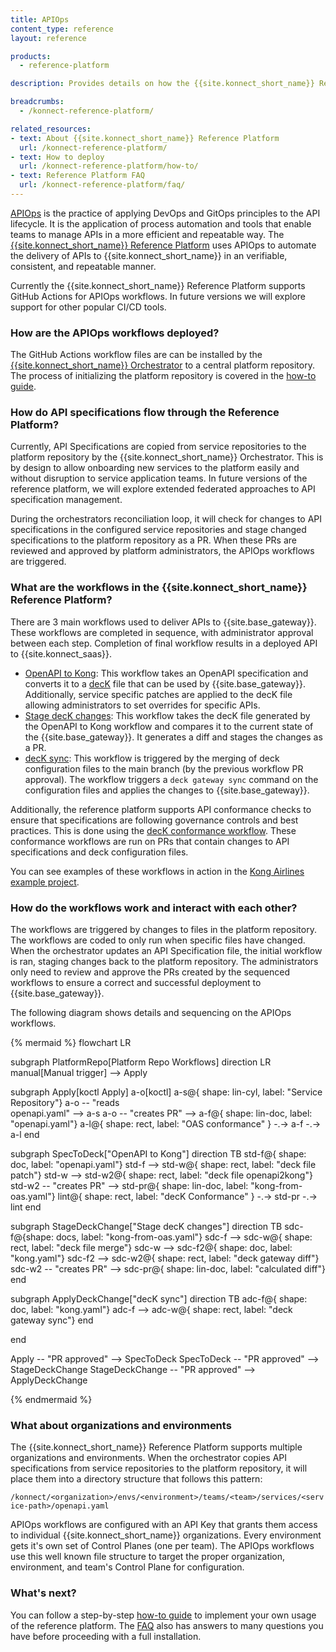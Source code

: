 ```yaml
---
title: APIOps
content_type: reference
layout: reference

products:
  - reference-platform

description: Provides details on how the {{site.konnect_short_name}} Reference Platform uses APIOps

breadcrumbs:
  - /konnect-reference-platform/

related_resources:
- text: About {{site.konnect_short_name}} Reference Platform
  url: /konnect-reference-platform/
- text: How to deploy
  url: /konnect-reference-platform/how-to/
- text: Reference Platform FAQ
  url: /konnect-reference-platform/faq/
---
```


[APIOps](/deck/apiops/) is the practice of applying DevOps and GitOps principles to the API lifecycle. It is the application
of process automation and tools that enable teams to manage APIs in a more efficient and repeatable way. 
The [{{site.konnect_short_name}} Reference Platform](/konnect-reference-platform) uses APIOps to automate the 
delivery of APIs to {{site.konnect_short_name}} in an verifiable, consistent, and repeatable manner.

Currently the {{site.konnect_short_name}} Reference Platform supports GitHub Actions for APIOps workflows. In future versions
we will explore support for other popular CI/CD tools.

### How are the APIOps workflows deployed?

The GitHub Actions workflow files are can be installed by the 
[{{site.konnect_short_name}} Orchestrator](/konnect-reference-platform/orchestrator/) 
to a central platform repository. The process of initializing the platform repository is covered in the 
[how-to guide](/konnect-reference-platform/how-to/).

### How do API specifications flow through the Reference Platform?

Currently, API Specifications are copied from service repositories to the platform repository
by the {{site.konnect_short_name}} Orchestrator. This is by design to allow onboarding new services to 
the platform easily and without disruption to service application teams. In future versions of the reference platform, 
we will explore extended federated approaches to API specification management.

During the orchestrators reconciliation loop, it will check for changes to API specifications
in the configured service repositories and stage changed specifications to the platform repository as a PR. 
When these PRs are reviewed and approved by platform administrators, the APIOps workflows are triggered.

### What are the workflows in the {{site.konnect_short_name}} Reference Platform?

There are 3 main workflows used to deliver APIs to {{site.base_gateway}}. These workflows are completed in
sequence, with administrator approval between each step. Completion of final workflow results in a deployed
API to {{site.konnect_saas}}.

* [OpenAPI to Kong](https://github.com/KongAirlines/platform/blob/main/.github/workflows/konnect-spec-to-deck.yaml): 
  This workflow takes an OpenAPI specification and converts it to 
  a [decK](/deck/) file that can be used by {{site.base_gateway}}. Additionally, service specific patches are
  applied to the decK file allowing administrators to set overrides for specific APIs.
* [Stage decK changes](https://github.com/KongAirlines/platform/blob/main/.github/workflows/konnect-stage-deck-change.yaml): 
  This workflow takes the decK file generated by the OpenAPI to Kong workflow
  and compares it to the current state of the {{site.base_gateway}}. It generates a diff and stages the changes
  as a PR. 
* [decK sync](https://github.com/KongAirlines/platform/blob/main/.github/workflows/konnect-deck-sync.yaml): 
  This workflow is triggered by the merging of deck configuration files to the main branch (by the previous workflow PR approval).
  The workflow triggers a `deck gateway sync` command on the configuration files and applies the changes to {{site.base_gateway}}.

Additionally, the reference platform supports API conformance checks to ensure that specifications are 
following governance controls and best practices. This is done using the 
[decK conformance workflow](https://github.com/KongAirlines/platform/blob/main/.github/workflows/konnect-lint-deck.yaml). 
These conformance workflows are run on PRs that contain changes to API specifications and deck configuration files. 

You can see examples of these workflows in action in the [Kong Airlines example project](https://github.com/KongAirlines/platform/actions).

### How do the workflows work and interact with each other?

The workflows are triggered by changes to files in the platform repository. The workflows are coded to 
only run when specific files have changed. When the orchestrator updates an API Specification file, the initial
workflow is ran, staging changes back to the platform repository. The administrators only need to review and approve the
PRs created by the sequenced workflows to ensure a correct and successful deployment to {{site.base_gateway}}.

The following diagram shows details and sequencing on the APIOps workflows.

<!--vale off -->
{% mermaid %}
flowchart LR

subgraph PlatformRepo[Platform Repo Workflows]
    direction LR
    manual[Manual trigger] --> Apply

subgraph Apply[koctl Apply]
    a-o[koctl]
    a-s@{ shape: lin-cyl, label: "Service Repository"} 
    a-o -- "reads<br>openapi.yaml" --> a-s
    a-o -- "creates PR" --> a-f@{ shape: lin-doc, label: "openapi.yaml"}
    a-l@{ shape: rect, label: "OAS conformance" } -.-> a-f -.-> a-l 
end

subgraph SpecToDeck["OpenAPI to Kong"]
    direction TB
    std-f@{ shape: doc, label: "openapi.yaml"} 
    std-f --> std-w@{ shape: rect, label: "deck file patch"}
    std-w --> std-w2@{ shape: rect, label: "deck file openapi2kong"}
    std-w2 -- "creates PR" --> std-pr@{ shape: lin-doc, label: "kong-from-oas.yaml"}
    lint@{ shape: rect, label: "decK Conformance" } -.-> std-pr -.-> lint
end

subgraph StageDeckChange["Stage decK changes"]
    direction TB
    sdc-f@{shape: docs, label: "kong-from-oas.yaml"}
    sdc-f --> sdc-w@{ shape: rect, label: "deck file merge"}
    sdc-w --> sdc-f2@{ shape: doc, label: "kong.yaml"}
    sdc-f2 --> sdc-w2@{ shape: rect, label: "deck gateway diff"}
    sdc-w2 -- "creates PR" --> sdc-pr@{ shape: lin-doc, label: "calculated diff"}
end

subgraph ApplyDeckChange["decK sync"]
    direction TB
    adc-f@{ shape: doc, label: "kong.yaml"}
    adc-f --> adc-w@{ shape: rect, label: "deck gateway sync"}
end

end

Apply -- "PR approved" --> SpecToDeck
SpecToDeck -- "PR approved" --> StageDeckChange
StageDeckChange -- "PR approved" --> ApplyDeckChange

{% endmermaid %}
<!--vale on -->

### What about organizations and environments 

The {{site.konnect_short_name}} Reference Platform supports multiple organizations and environments.
When the orchestrator copies API specifications from service repositories to the platform repository, it will
place them into a directory structure that follows this pattern:

`/konnect/<organization>/envs/<environment>/teams/<team>/services/<service-path>/openapi.yaml`

APIOps workflows are configured with an API Key that grants them access to 
individual {{site.konnect_short_name}} organizations. Every environment gets it's own set of
Control Planes (one per team). The APIOps workflows use this well known file structure to 
target the proper organization, environment, and team's Control Plane for configuration. 

### What's next?

You can follow a step-by-step [how-to guide](/konnect-reference-platform/how-to) to 
implement your own usage of the reference platform. The [FAQ](/konnect-reference-platform/faq/)
also has answers to many questions you have before proceeding with a full installation. 

